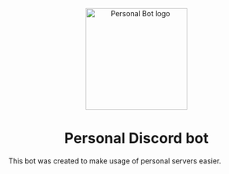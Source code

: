<p align="center">
  <img width="200" src="https://wmpics.pics/di-KQ5Y.png" alt="Personal Bot logo">
</p>

<h1 align="center">Personal Discord bot</h1>

This bot was created to make usage of personal servers easier.
